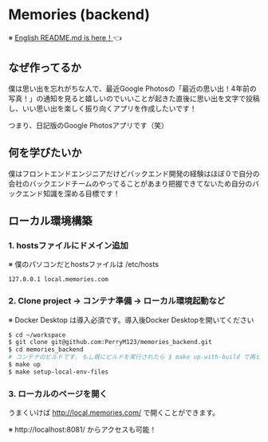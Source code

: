 # Memories (backend)

※ [English README.md is here！](/docs/README-english.md)👈

## なぜ作ってるか

僕は思い出を忘れがちな人で、最近Google Photosの「最近の思い出！4年前の写真！」の通知を見ると嬉しいのでいいことが起きた直後に思い出を文字で投稿し、いい思い出を楽しく振り向くアプリを作成したいです！

つまり、日記版のGoogle Photosアプリです（笑）

## 何を学びたいか

僕はフロントエンドエンジニアだけどバックエンド開発の経験はほぼ０で自分の会社のバックエンドチームのやってることがあまり把握できてないため自分のバックエンド知識を深める目標です！

## ローカル環境構築

### 1. hostsファイルにドメイン追加

※ 僕のパソコンだとhostsファイルは /etc/hosts

```
127.0.0.1 local.memories.com
```

### 2. Clone project → コンテナ準備 → ローカル環境起動など

※ Docker Desktop は導入必須です。導入後Docker Desktopを開いてください

```sh
$ cd ~/workspace
$ git clone git@github.com:PerryM123/memories_backend.git
$ cd memories_backend
# コンテナのビルドです. もし既にビルドを実行されたら $ make up-with-build で再ビルドできます
$ make up
$ make setup-local-env-files
```

### 3. ローカルのページを開く

うまくいけば http://local.memories.com/ で開くことができます。

※ http://localhost:8081/ からアクセスも可能！